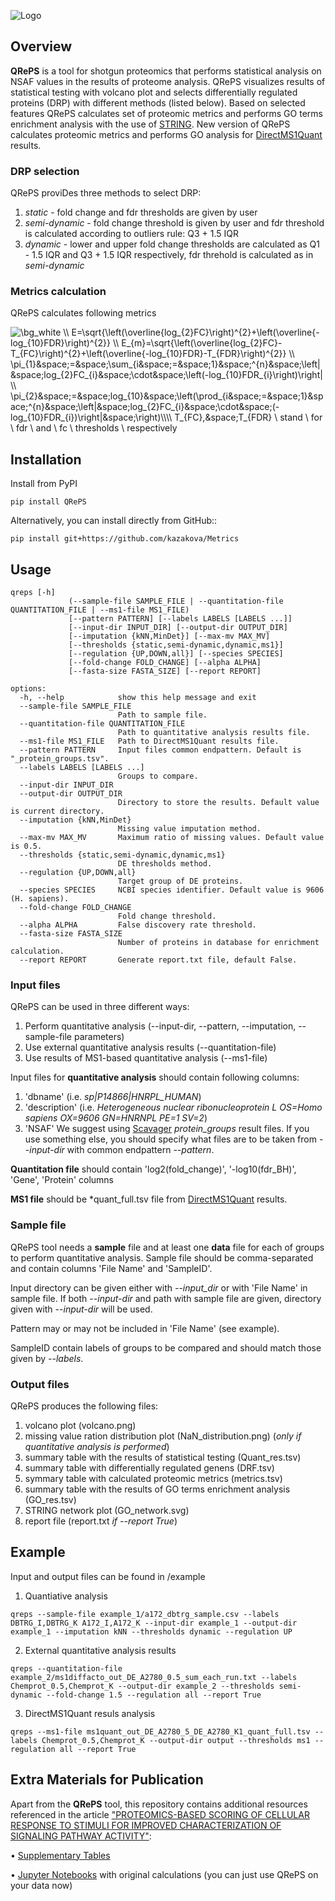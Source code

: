 ![Logo](/QRePS_logo.png)

## Overview
**QRePS** is a tool for shotgun proteomics that performs statistical analysis on NSAF values in the results of proteome analysis.
QRePS visualizes results of statistical testing with volcano plot and selects differentially regulated proteins (DRP) with different methods (listed below). 
Based on selected features QRePS calculates set of proteomic metrics and performs GO terms enrichment analysis with the use of [STRING](https://string-db.org).
New version of QRePS calculates proteomic metrics and performs GO analysis for [DirectMS1Quant](https://github.com/markmipt/ms1searchpy) results.

### DRP selection

QRePS proviDes three methods to select DRP:

1. *static* - fold change and fdr thresholds are given by user
2. *semi-dynamic* - fold change threshold is given by user and fdr threshold is calculated according to outliers rule: Q3 + 1.5 IQR
3. *dynamic* - lower and upper fold change thresholds are calculated as Q1 - 1.5 IQR and Q3 + 1.5 IQR respectively, fdr threhold is calculated as in *semi-dynamic*

### Metrics calculation
QRePS calculates following metrics

<img src="https://latex.codecogs.com/png.image?\dpi{110}&space;\bg_white&space;\\&space;E=\sqrt{\left(\overline{log_{2}FC}\right)^{2}&plus;\left(\overline{-log_{10}FDR}\right)^{2}}&space;\\&space;E_{m}=\sqrt{\left(\overline{log_{2}FC}-T_{FC}\right)^{2}&plus;\left(\overline{-log_{10}FDR}-T_{FDR}\right)^{2}}&space;\\&space;\pi_{1}&space;=&space;\sum_{i&space;=&space;1}&space;^{n}&space;\left|&space;log_{2}FC_{i}&space;\cdot&space;\left(-log_{10}FDR_{i}\right)\right|&space;\\&space;\pi_{2}&space;=&space;log_{10}&space;\left(\prod_{i&space;=&space;1}&space;^{n}&space;\left|&space;log_{2}FC_{i}&space;\cdot&space;(-log_{10}FDR_{i})\right|&space;\right)\\\\&space;T_{FC},&space;T_{FDR}&space;\&space;stand&space;\&space;for&space;\&space;fdr&space;\&space;and&space;\&space;fc&space;\&space;thresholds&space;\&space;respectively" title="\bg_white \\ E=\sqrt{\left(\overline{log_{2}FC}\right)^{2}&plus;\left(\overline{-log_{10}FDR}\right)^{2}} \\ E_{m}=\sqrt{\left(\overline{log_{2}FC}-T_{FC}\right)^{2}&plus;\left(\overline{-log_{10}FDR}-T_{FDR}\right)^{2}} \\ \pi_{1}&space;=&space;\sum_{i&space;=&space;1}&space;^{n}&space;\left|&space;log_{2}FC_{i}&space;\cdot&space;\left(-log_{10}FDR_{i}\right)\right| \\ \pi_{2}&space;=&space;log_{10}&space;\left(\prod_{i&space;=&space;1}&space;^{n}&space;\left|&space;log_{2}FC_{i}&space;\cdot&space;(-log_{10}FDR_{i})\right|&space;\right)\\\\ T_{FC},&space;T_{FDR} \ stand \ for \ fdr \ and \ fc \ thresholds \ respectively" />


## Installation
Install from PyPI
```
pip install QRePS
```

Alternatively, you can install directly from GitHub::
```
pip install git+https://github.com/kazakova/Metrics
```
## Usage
```
qreps [-h]
             (--sample-file SAMPLE_FILE | --quantitation-file QUANTITATION_FILE | --ms1-file MS1_FILE)
             [--pattern PATTERN] [--labels LABELS [LABELS ...]]
             [--input-dir INPUT_DIR] [--output-dir OUTPUT_DIR]
             [--imputation {kNN,MinDet}] [--max-mv MAX_MV]
             [--thresholds {static,semi-dynamic,dynamic,ms1}]
             [--regulation {UP,DOWN,all}] [--species SPECIES]
             [--fold-change FOLD_CHANGE] [--alpha ALPHA]
             [--fasta-size FASTA_SIZE] [--report REPORT]

options:
  -h, --help            show this help message and exit
  --sample-file SAMPLE_FILE
                        Path to sample file.
  --quantitation-file QUANTITATION_FILE
                        Path to quantitative analysis results file.
  --ms1-file MS1_FILE   Path to DirectMS1Quant results file.
  --pattern PATTERN     Input files common endpattern. Default is "_protein_groups.tsv".
  --labels LABELS [LABELS ...]
                        Groups to compare.
  --input-dir INPUT_DIR
  --output-dir OUTPUT_DIR
                        Directory to store the results. Default value is current directory.
  --imputation {kNN,MinDet}
                        Missing value imputation method.
  --max-mv MAX_MV       Maximum ratio of missing values. Default value is 0.5.
  --thresholds {static,semi-dynamic,dynamic,ms1}
                        DE thresholds method.
  --regulation {UP,DOWN,all}
                        Target group of DE proteins.
  --species SPECIES     NCBI species identifier. Default value is 9606 (H. sapiens).
  --fold-change FOLD_CHANGE
                        Fold change threshold.
  --alpha ALPHA         False discovery rate threshold.
  --fasta-size FASTA_SIZE
                        Number of proteins in database for enrichment calculation.
  --report REPORT       Generate report.txt file, default False.
  ```
### Input files
QRePS can be used in three different ways:
1. Perform quantitative analysis (--input-dir, --pattern, --imputation, --sample-file parameters)
2. Use external quantitative analysis results (--quantitation-file)
3. Use results of MS1-based quantitative analysis (--ms1-file) 

Input files for **quantitative analysis** should contain following columns: 
1. 'dbname' (i.e. *sp|P14866|HNRPL_HUMAN*) 
2. 'description' (i.e. *Heterogeneous nuclear ribonucleoprotein L OS=Homo sapiens OX=9606 GN=HNRNPL PE=1 SV=2*) 
3. 'NSAF'
We suggest using [Scavager](https://github.com/markmipt/scavager) *protein_groups* result files. If you use something else, you should specify what files are to be taken from *--input-dir* with common endpattern *--pattern*.

**Quantitation file** should contain 'log2(fold_change)', '-log10(fdr_BH)', 'Gene', 'Protein' columns

**MS1 file** should be *quant_full.tsv file from [DirectMS1Quant](https://github.com/markmipt/ms1searchpy) results.

### Sample file
QRePS tool needs a **sample** file and at least one **data** file for each of groups to perform quantitative analysis.
Sample file should be comma-separated and contain columns 'File Name' and 'SampleID'. 

Input directory can be given either with *--input_dir* or with 'File Name' in sample file.
If both *--input-dir* and path with sample file are given, directory given with *--input-dir* will be used.

Pattern may or may not be included in 'File Name' (see example).
  
SampleID contain labels of groups to be compared and should match those given by *--labels*.
 
### Output files
QRePS produces the following files:
1. volcano plot (volcano.png)
2. missing value ration distribution plot (NaN_distribution.png) (*only if quantitative analysis is performed*)
3. summary table with the results of statistical testing (Quant_res.tsv)
4. summary table with differentially regulated genens (DRF.tsv)
5. symmary table with calculated proteomic metrics (metrics.tsv)
6. summary table with the results of GO terms enrichment analysis (GO_res.tsv)
7. STRING network plot (GO_network.svg)
8. report file (report.txt *if --report True*)

## Example
Input and output files can be found in /example
1. Quantiative analysis
```
qreps --sample-file example_1/a172_dbtrg_sample.csv --labels DBTRG_I,DBTRG_K A172_I,A172_K --input-dir example_1 --output-dir example_1 --imputation kNN --thresholds dynamic --regulation UP 
```

2. External quantitative analysis results
```
qreps --quantitation-file example_2/ms1diffacto_out_DE_A2780_0.5_sum_each_run.txt --labels Chemprot_0.5,Chemprot_K --output-dir example_2 --thresholds semi-dynamic --fold-change 1.5 --regulation all --report True
```
3. DirectMS1Quant resuls analysis
```
qreps --ms1-file ms1quant_out_DE_A2780_5_DE_A2780_K1_quant_full.tsv --labels Chemprot_0.5,Chemprot_K --output-dir output --thresholds ms1 --regulation all --report True
```

## Extra Materials for Publication
Apart from the **QRePS** tool, this repository contains additional resources referenced in the article ["PROTEOMICS-BASED SCORING OF CELLULAR RESPONSE TO STIMULI FOR IMPROVED CHARACTERIZATION OF SIGNALING PATHWAY ACTIVITY"](https://analyticalsciencejournals.onlinelibrary.wiley.com/doi/full/10.1002/pmic.202200275):

• [Supplementary Tables](https://github.com/kazakova/Metrics/tree/main/Supplementary_materials)

• [Jupyter Notebooks](https://github.com/kazakova/Metrics/tree/main/Notebooks) with original calculations (you can just use QRePS on your data now) 
